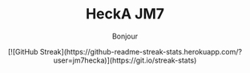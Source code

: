 <div id="header" align="center">
  <h1>HeckA JM7</h1>
  <p> Bonjour </p>
  [![GitHub Streak](https://github-readme-streak-stats.herokuapp.com/?user=jm7hecka)](https://git.io/streak-stats)
</div>
